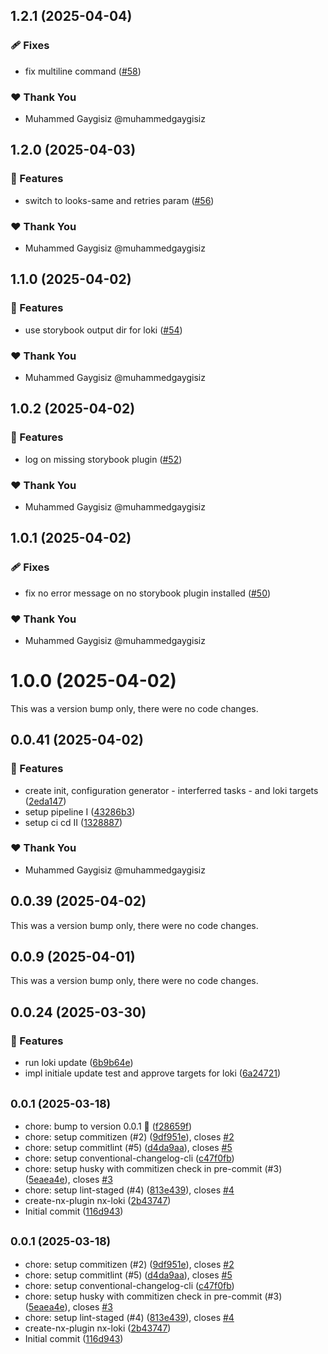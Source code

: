 ## 1.2.1 (2025-04-04)

### 🩹 Fixes

- fix multiline command ([#58](https://github.com/muhammedgaygisiz/nx-loki/pull/58))

### ❤️ Thank You

- Muhammed Gaygisiz @muhammedgaygisiz

## 1.2.0 (2025-04-03)

### 🚀 Features

- switch to looks-same and retries param ([#56](https://github.com/muhammedgaygisiz/nx-loki/pull/56))

### ❤️ Thank You

- Muhammed Gaygisiz @muhammedgaygisiz

## 1.1.0 (2025-04-02)

### 🚀 Features

- use storybook output dir for loki ([#54](https://github.com/muhammedgaygisiz/nx-loki/pull/54))

### ❤️ Thank You

- Muhammed Gaygisiz @muhammedgaygisiz

## 1.0.2 (2025-04-02)

### 🚀 Features

- log on missing storybook plugin ([#52](https://github.com/muhammedgaygisiz/nx-loki/pull/52))

### ❤️ Thank You

- Muhammed Gaygisiz @muhammedgaygisiz

## 1.0.1 (2025-04-02)

### 🩹 Fixes

- fix no error message on no storybook plugin installed ([#50](https://github.com/muhammedgaygisiz/nx-loki/pull/50))

### ❤️ Thank You

- Muhammed Gaygisiz @muhammedgaygisiz

# 1.0.0 (2025-04-02)

This was a version bump only, there were no code changes.

## 0.0.41 (2025-04-02)

### 🚀 Features

- create init, configuration generator - interferred tasks - and loki targets ([2eda147](https://github.com/muhammedgaygisiz/nx-loki/commit/2eda147))
- setup pipeline I ([43286b3](https://github.com/muhammedgaygisiz/nx-loki/commit/43286b3))
- setup ci cd II ([1328887](https://github.com/muhammedgaygisiz/nx-loki/commit/1328887))

### ❤️ Thank You

- Muhammed Gaygisiz @muhammedgaygisiz

## 0.0.39 (2025-04-02)

This was a version bump only, there were no code changes.

## 0.0.9 (2025-04-01)

This was a version bump only, there were no code changes.

## 0.0.24 (2025-03-30)

### 🚀 Features

- run loki update ([6b9b64e](https://github.com/muhammedgaygisiz/nx-loki/commit/6b9b64e))
- impl initiale update test and approve targets for loki ([6a24721](https://github.com/muhammedgaygisiz/nx-loki/commit/6a24721))

## <small>0.0.1 (2025-03-18)</small>

- chore: bump to version 0.0.1 :rocket: ([f28659f](https://github.com/muhammedgaygisiz/nx-loki/commit/f28659f))
- chore: setup commitizen (#2) ([9df951e](https://github.com/muhammedgaygisiz/nx-loki/commit/9df951e)), closes [#2](https://github.com/muhammedgaygisiz/nx-loki/issues/2)
- chore: setup commitlint (#5) ([d4da9aa](https://github.com/muhammedgaygisiz/nx-loki/commit/d4da9aa)), closes [#5](https://github.com/muhammedgaygisiz/nx-loki/issues/5)
- chore: setup conventional-changelog-cli ([c47f0fb](https://github.com/muhammedgaygisiz/nx-loki/commit/c47f0fb))
- chore: setup husky with commitizen check in pre-commit (#3) ([5eaea4e](https://github.com/muhammedgaygisiz/nx-loki/commit/5eaea4e)), closes [#3](https://github.com/muhammedgaygisiz/nx-loki/issues/3)
- chore: setup lint-staged (#4) ([813e439](https://github.com/muhammedgaygisiz/nx-loki/commit/813e439)), closes [#4](https://github.com/muhammedgaygisiz/nx-loki/issues/4)
- create-nx-plugin nx-loki ([2b43747](https://github.com/muhammedgaygisiz/nx-loki/commit/2b43747))
- Initial commit ([116d943](https://github.com/muhammedgaygisiz/nx-loki/commit/116d943))

## <small>0.0.1 (2025-03-18)</small>

- chore: setup commitizen (#2) ([9df951e](https://github.com/muhammedgaygisiz/nx-loki/commit/9df951e)), closes [#2](https://github.com/muhammedgaygisiz/nx-loki/issues/2)
- chore: setup commitlint (#5) ([d4da9aa](https://github.com/muhammedgaygisiz/nx-loki/commit/d4da9aa)), closes [#5](https://github.com/muhammedgaygisiz/nx-loki/issues/5)
- chore: setup conventional-changelog-cli ([c47f0fb](https://github.com/muhammedgaygisiz/nx-loki/commit/c47f0fb))
- chore: setup husky with commitizen check in pre-commit (#3) ([5eaea4e](https://github.com/muhammedgaygisiz/nx-loki/commit/5eaea4e)), closes [#3](https://github.com/muhammedgaygisiz/nx-loki/issues/3)
- chore: setup lint-staged (#4) ([813e439](https://github.com/muhammedgaygisiz/nx-loki/commit/813e439)), closes [#4](https://github.com/muhammedgaygisiz/nx-loki/issues/4)
- create-nx-plugin nx-loki ([2b43747](https://github.com/muhammedgaygisiz/nx-loki/commit/2b43747))
- Initial commit ([116d943](https://github.com/muhammedgaygisiz/nx-loki/commit/116d943))

